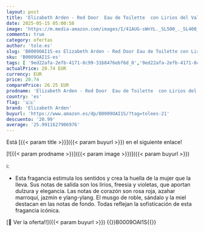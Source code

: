 ```yaml
---
layout: post
title: 'Elizabeth Arden - Red Door  Eau de Toilette  con Lirios del Valle y Rosa Roja  Aroma Floral Intenso  Mezcla de Notas Sensuales  Perfume Femenino y Elegante  Mujer - 100 ml'
date: 2025-05-15 05:00:58
image: 'https://m.media-amazon.com/images/I/41AUG-sWnYL._SL500_._SL400_.jpg'
comments: true
category: ofertas
author: 'tole.es'
slug: 'B0009OAI1S-es Elizabeth Arden - Red Door Eau de Toilette con Lirios del...'
sku: 'B0009OAI1S-es'
tags: [ '9ed22afa-2efb-4171-8c99-31b8476ebf6d_0','9ed22afa-2efb-4171-8c99-31b8476ebf6d_2201','9ed22afa-2efb-4171-8c99-31b8476ebf6d_5001','9ed22afa-2efb-4171-8c99-31b8476ebf6d_5101','9ed22afa-2efb-4171-8c99-31b8476ebf6d_6601','9ed22afa-2efb-4171-8c99-31b8476ebf6d_8401','Agua de tocador para mujeres','Arborist Merchandising Root','Belleza','Belleza Premium','Elizabeth Arden','Fragancias para mujeres','Los favoritos de los clientes: Belleza','Marcas','Perfumes y fragancias','Salud y cuidado personal','Self Service','Special Features Stores','Top Brands Beauty Fragrances','Top Brands Beauty Selection','Top Brands Perfumes Selection','consumablesbeauty','d1f558da-03d3-4105-8a50-454423a601fb_0','d1f558da-03d3-4105-8a50-454423a601fb_5401','de','eau','elizabeth arden','toilette','🇪🇸', ]
actualPrice: 20.74 EUR
currency: EUR
price: 20.74
comparePrice: 26.25 EUR
prodname: 'Elizabeth Arden - Red Door  Eau de Toilette  con Lirios del Valle y Rosa Roja  Aroma Floral Intenso  Mezcla de Notas Sensuales  Perfume Femenino y Elegante  Mujer - 100 ml'
country: 'es'
flag: '🇪🇸'
brand: 'Elizabeth Arden'
buyurl: 'https://www.amazon.es/dp/B0009OAI1S/?tag=tolees-21'
descuento: '20.99'
average: '25.9911627906976'
---
```


Está [{{< param title >}}]({{< param buyurl >}}) en el siguiente enlace!

[![{{< param prodname >}}]({{< param image >}})]({{< param buyurl >}})

ℹ️:

- Esta fragancia estimula los sentidos y crea la huella de la mujer que la lleva. Sus notas de salida son los lirios, freesia y violetas, que aportan dulzura y elegancia. Las notas de corazón son rosa roja, azahar marroquí, jazmín e ylang-ylang. El musgo de roble, sándalo y la miel destacan en las notas de fondo. Todas reflejan la sofisticación de esta fragancia icónica.

[🛒 Ver la oferta!!]({{< param buyurl >}})
{{<world>}}B0009OAI1S{{</world>}}
